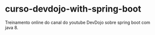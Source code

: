 # curso-devdojo-with-spring-boot
Treinamento online do canal do youtube DevDojo sobre spring boot com java 8.

